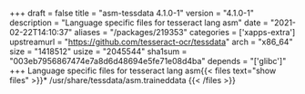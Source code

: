 +++
draft = false
title = "asm-tessdata 4.1.0-1"
version = "4.1.0-1"
description = "Language specific files for tesseract lang asm"
date = "2021-02-22T14:10:37"
aliases = "/packages/219353"
categories = ['xapps-extra']
upstreamurl = "https://github.com/tesseract-ocr/tessdata"
arch = "x86_64"
size = "1418512"
usize = "2045544"
sha1sum = "003eb7956867474e7a8d6d48694e5fe71e08d4ba"
depends = "['glibc']"
+++
Language specific files for tesseract lang asm{{< files text="show files" >}}* /usr/share/tessdata/asm.traineddata
{{< /files >}}